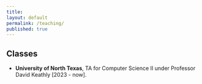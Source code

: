 ```yaml
---
title:
layout: default
permalink: /teaching/
published: true
---
```


## Classes
- **University of North Texas**, TA for Computer Science II under Professor David Keathly [2023 - now].
